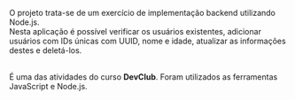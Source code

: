 <p>O projeto trata-se de um exercício de implementação backend utilizando Node.js.<br>
Nesta aplicação é possível verificar os usuários existentes, adicionar usuários com IDs únicas com UUID, nome e idade, atualizar as informações destes e deletá-los. <br><br>
  
É uma das atividades do curso <b>DevClub</b>. Foram utilizados as ferramentas JavaScript e Node.js.
<br>
<br>
</p>
